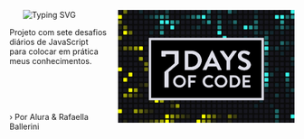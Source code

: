 <div id="user-content-toc">
  <ul align="left">
      <summary><img src="https://readme-typing-svg.demolab.com?font=Fira+Code&weight=500&size=22&pause=1000&color=ffffff&left=true&Left=true&random=false&width=524&lines=7+Days+of+Code+in+JavaScript!" alt="Typing SVG">
      <img align="right" alt="7-days-of-code.png" height="200px" src="7-days-of-code.png"></summary>
  </div>
<p align="left">Projeto com sete desafios diários de JavaScript <br>para colocar em prática meus conhecimentos.</p>
<p align="left"><br><br><br><br>› Por Alura & Rafaella Ballerini</p>
